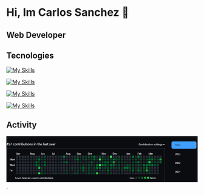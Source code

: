 # Hi, Im Carlos Sanchez 👋
## Web Developer

## Tecnologies

[![My Skills](https://skillicons.dev/icons?i=java,html,css,js&theme=light)](https://skillicons.dev)

[![My Skills](https://skillicons.dev/icons?i=nodejs,react,vite,astro&theme=light)](https://skillicons.dev)

[![My Skills](https://skillicons.dev/icons?i=tailwind,figma,ps,androidstudio&theme=light)](https://skillicons.dev)

[![My Skills](https://skillicons.dev/icons?i=php,mysql&theme=light)](https://skillicons.dev)

## Activity
![alt text for screen readers](./img/image.png "Text to show on mouseover").
